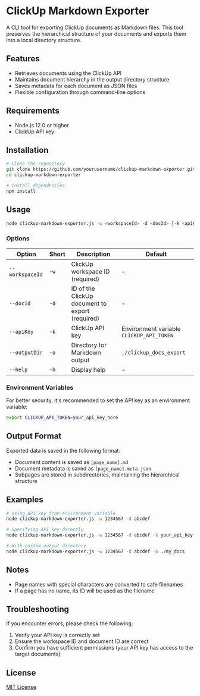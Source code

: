 # ClickUp Markdown Exporter

A CLI tool for exporting ClickUp documents as Markdown files. This tool preserves the hierarchical structure of your documents and exports them into a local directory structure.

## Features

- Retrieves documents using the ClickUp API
- Maintains document hierarchy in the output directory structure
- Saves metadata for each document as JSON files
- Flexible configuration through command-line options

## Requirements

- Node.js 12.0 or higher
- ClickUp API key

## Installation

```bash
# Clone the repository
git clone https://github.com/yourusername/clickup-markdown-exporter.git
cd clickup-markdown-exporter

# Install dependencies
npm install
```

## Usage

```bash
node clickup-markdown-exporter.js -w <workspaceId> -d <docId> [-k <apiKey>] [-o <outputDir>]
```

### Options

| Option | Short | Description | Default |
|--------|-------|-------------|---------|
| `--workspaceId` | `-w` | ClickUp workspace ID (required) | - |
| `--docId` | `-d` | ID of the ClickUp document to export (required) | - |
| `--apiKey` | `-k` | ClickUp API key | Environment variable `CLICKUP_API_TOKEN` |
| `--outputDir` | `-o` | Directory for Markdown output | `./clickup_docs_export` |
| `--help` | `-h` | Display help | - |

### Environment Variables

For better security, it's recommended to set the API key as an environment variable:

```bash
export CLICKUP_API_TOKEN=your_api_key_here
```

## Output Format

Exported data is saved in the following format:

- Document content is saved as `[page_name].md`
- Document metadata is saved as `[page_name].meta.json`
- Subpages are stored in subdirectories, maintaining the hierarchical structure

## Examples

```bash
# Using API key from environment variable
node clickup-markdown-exporter.js -w 1234567 -d abcdef

# Specifying API key directly
node clickup-markdown-exporter.js -w 1234567 -d abcdef -k your_api_key

# With custom output directory
node clickup-markdown-exporter.js -w 1234567 -d abcdef -o ./my_docs
```

## Notes

- Page names with special characters are converted to safe filenames
- If a page has no name, its ID will be used as the filename

## Troubleshooting

If you encounter errors, please check the following:

1. Verify your API key is correctly set
2. Ensure the workspace ID and document ID are correct
3. Confirm you have sufficient permissions (your API key has access to the target documents)

## License

[MIT License](LICENSE)
